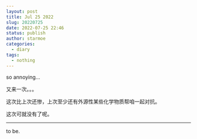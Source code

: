 ```yaml
---
layout: post
title: Jul 25 2022
slug: 20220725
date: 2022-07-25 22:46
status: publish
author: starmoe
categories:
  - diary
tags:
  - nothing
---
```

<!--generted by linux shell-->
so annoying...

又来一次。。。

这次比上次还惨，上次至少还有外源性某些化学物质帮咱一起对抗。

这次可就没有了呢。

---

to be.
